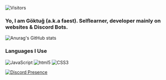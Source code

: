 ![Visitors](https://api.visitorbadge.io/api/visitors?path=https%3A%2F%2Fgithub.com%2Ffaestt&labelColor=%23000000&countColor=%23ffbaab)

### Yo, I am Göktuğ (a.k.a faest). Selflearner, developer mainly on websites & Discord Bots. 

![Anurag's GitHub stats](https://github-readme-stats.vercel.app/api?username=faestt&show_icons=true&theme=gruvbox)

### Languages I Use

<img alt="JavaScript" align="center" src="https://img.shields.io/badge/-Javascript-edb200?style=flat-square&logo=javascript&logoColor=white" /> <img alt="html5" align="center" src="https://img.shields.io/badge/-HTML5-E34F26?style=flat-square&logo=html5&logoColor=white" /> <img alt="CSS3" align="center" src="https://img.shields.io/badge/-CSS3-384960?style=flat-square&logo=css3&logoColor=white" />

[![Discord Presence](https://lanyard-profile-readme.vercel.app/api/892770274360041473)](https://discord.com/users/892770274360041473)
